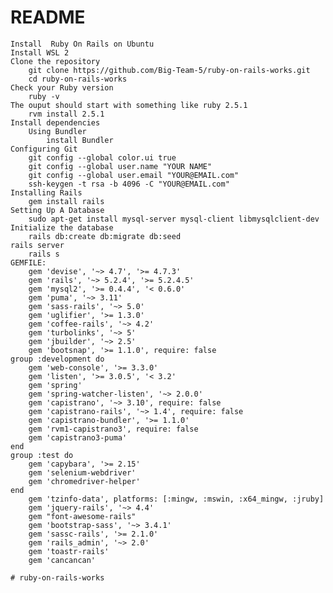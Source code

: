 # README

    Install  Ruby On Rails on Ubuntu
    Install WSL 2
    Clone the repository
        git clone https://github.com/Big-Team-5/ruby-on-rails-works.git
        cd ruby-on-rails-works
    Check your Ruby version
        ruby -v
    The ouput should start with something like ruby 2.5.1
        rvm install 2.5.1
    Install dependencies
        Using Bundler 
            install Bundler
    Configuring Git 
        git config --global color.ui true
        git config --global user.name "YOUR NAME"
        git config --global user.email "YOUR@EMAIL.com"
        ssh-keygen -t rsa -b 4096 -C "YOUR@EMAIL.com"
    Installing Rails
        gem install rails
    Setting Up A Database
        sudo apt-get install mysql-server mysql-client libmysqlclient-dev
    Initialize the database
        rails db:create db:migrate db:seed
    rails server
        rails s
    GEMFILE:
        gem 'devise', '~> 4.7', '>= 4.7.3'
        gem 'rails', '~> 5.2.4', '>= 5.2.4.5'
        gem 'mysql2', '>= 0.4.4', '< 0.6.0'
        gem 'puma', '~> 3.11'
        gem 'sass-rails', '~> 5.0'
        gem 'uglifier', '>= 1.3.0'
        gem 'coffee-rails', '~> 4.2'
        gem 'turbolinks', '~> 5'
        gem 'jbuilder', '~> 2.5'
        gem 'bootsnap', '>= 1.1.0', require: false
    group :development do
        gem 'web-console', '>= 3.3.0'
        gem 'listen', '>= 3.0.5', '< 3.2'
        gem 'spring'
        gem 'spring-watcher-listen', '~> 2.0.0'
        gem 'capistrano', '~> 3.10', require: false
        gem 'capistrano-rails', '~> 1.4', require: false
        gem 'capistrano-bundler', '>= 1.1.0'
        gem 'rvm1-capistrano3', require: false
        gem 'capistrano3-puma'
    end
    group :test do
        gem 'capybara', '>= 2.15'
        gem 'selenium-webdriver'
        gem 'chromedriver-helper'
    end
        gem 'tzinfo-data', platforms: [:mingw, :mswin, :x64_mingw, :jruby]
        gem 'jquery-rails', '~> 4.4'
        gem "font-awesome-rails" 
        gem 'bootstrap-sass', '~> 3.4.1'
        gem 'sassc-rails', '>= 2.1.0'
        gem 'rails_admin', '~> 2.0'
        gem 'toastr-rails'
        gem 'cancancan' 
        
    # ruby-on-rails-works


